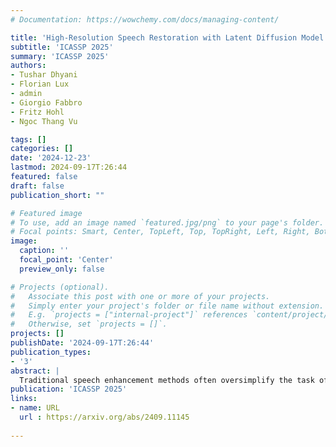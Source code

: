 ```yaml
---
# Documentation: https://wowchemy.com/docs/managing-content/

title: 'High-Resolution Speech Restoration with Latent Diffusion Model'
subtitle: 'ICASSP 2025'
summary: 'ICASSP 2025'
authors:
- Tushar Dhyani
- Florian Lux
- admin
- Giorgio Fabbro
- Fritz Hohl
- Ngoc Thang Vu

tags: []
categories: []
date: '2024-12-23'
lastmod: 2024-09-17T:26:44
featured: false
draft: false
publication_short: ""

# Featured image
# To use, add an image named `featured.jpg/png` to your page's folder.
# Focal points: Smart, Center, TopLeft, Top, TopRight, Left, Right, BottomLeft, Bottom, BottomRight.
image:
  caption: ''
  focal_point: 'Center'
  preview_only: false

# Projects (optional).
#   Associate this post with one or more of your projects.
#   Simply enter your project's folder or file name without extension.
#   E.g. `projects = ["internal-project"]` references `content/project/deep-learning/index.md`.
#   Otherwise, set `projects = []`.
projects: []
publishDate: '2024-09-17T:26:44'
publication_types:
- '3'
abstract: |
  Traditional speech enhancement methods often oversimplify the task of restoration by focusing on a single type of distortion. Generative models that handle multiple distortions frequently struggle with phone reconstruction and high-frequency harmonics, leading to breathing and gasping artifacts that reduce the intelligibility of reconstructed speech. These models are also computationally demanding, and many solutions are restricted to producing outputs in the wide-band frequency range, which limits their suitability for professional applications. To address these challenges, we propose Hi-ResLDM, a novel generative model based on latent diffusion designed to remove multiple distortions and restore speech recordings to studio quality, sampled at 48kHz. We benchmark Hi-ResLDM against state-of-the-art methods that leverage GAN and Conditional Flow Matching (CFM) components, demonstrating superior performance in regenerating high-frequency-band details. Hi-ResLDM not only excels in non-instrusive metrics but is also consistently preferred in human evaluation and performs competitively on intrusive evaluations, making it ideal for high-resolution speech restoration.
publication: 'ICASSP 2025'
links:
- name: URL
  url : https://arxiv.org/abs/2409.11145
  
---
```

